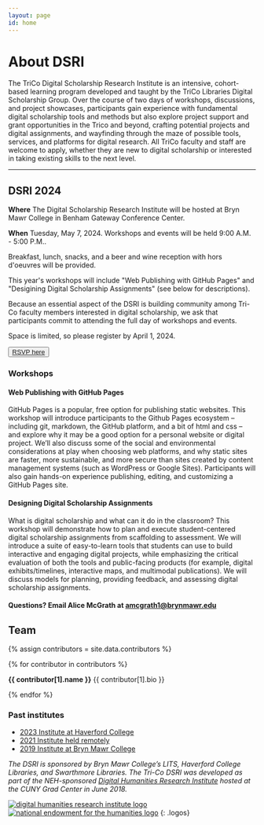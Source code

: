 ```yaml
---
layout: page
id: home
---
```


# About DSRI

The TriCo Digital Scholarship Research Institute is an intensive, cohort-based learning program developed and taught by the TriCo Libraries Digital Scholarship Group. Over the course of two days of workshops, discussions, and project showcases, participants gain experience with fundamental digital scholarship tools and methods but also explore project support and grant opportunities in the Trico and beyond, crafting potential projects and digital assignments, and wayfinding through the maze of possible tools, services, and platforms for digital research. All TriCo faculty and staff are welcome to apply, whether they are new to digital scholarship or interested in taking existing skills to the next level.

---

## DSRI 2024 

**Where** The Digital Scholarship Research Institute will be hosted at Bryn Mawr College in Benham Gateway Conference Center.

**When** Tuesday, May 7, 2024. Workshops and events will be held 9:00 A.M. - 5:00 P.M..  

Breakfast, lunch, snacks, and a beer and wine reception with hors d'oeuvres will be provided.

This year's workshops will include "Web Publishing with GitHub Pages" and "Desigining Digital Scholarship Assignments" (see below for descriptions).

Because an essential aspect of the DSRI is building community among Tri-Co faculty members interested in digital scholarship, we ask that participants commit to attending the full day of workshops and events. 

Space is limited, so please register by April 1, 2024.

<button role="button" class="button-blue" aria-label="open registration form">
    <a href="https://forms.gle/KoeRRJET8tnF4U3R8">RSVP here</a>
</button> 

### Workshops

#### Web Publishing with GitHub Pages

GitHub Pages is a popular, free option for publishing static websites. This workshop will introduce participants to the Github Pages ecosystem – including git, markdown, the GitHub platform, and a bit of html and css – and explore why it may be a good option for a personal website or digital project. We’ll also discuss some of the social and environmental considerations at play when choosing web platforms, and why static sites are faster, more sustainable, and more secure than sites created by content management systems (such as WordPress or Google Sites). Participants will also gain hands-on experience publishing, editing, and customizing a GitHub Pages site.

#### Designing Digital Scholarship Assignments

What is digital scholarship and what can it do in the classroom? This workshop will demonstrate how to plan and execute student-centered digital scholarship assignments from scaffolding to assessment. We will introduce a suite of easy-to-learn tools that students can use to build interactive and engaging digital projects, while emphasizing the critical evaluation of both the tools and public-facing products (for example, digital exhibits/timelines, interactive maps, and multimodal publications). We will discuss models for planning, providing feedback, and assessing digital scholarship assignments.


#### Questions? Email Alice McGrath at amcgrath1@brynmawr.edu


## Team

<div class="contributors-gallery">
{% assign contributors = site.data.contributors %}

{% for contributor in contributors %}

<div class="contributor">
<div class="avatar" style="background-image:url({{ contributor[1].image | prepend: 'images/' }});" alt="{{ contributor[1].name }}"></div>
<div class="bio">
<p>
<strong>{{ contributor[1].name }}</strong>
{{ contributor[1].bio }}
</p>
</div>
<div class="clearfix"></div>
</div>
{% endfor %}
</div>

### Past institutes

- [2023 Institute at Haverford College](2023)
- [2021 Institute held remotely](2021)
- [2019 Institute at Bryn Mawr College](2019)

*The DSRI is sponsored by Bryn Mawr College’s LITS, Haverford College Libraries, and Swarthmore Libraries. The Tri-Co DSRI was developed as part of the NEH-sponsored [Digital Humanities Research Institute](http://dhinstitutes.org/) hosted at the CUNY Grad Center in June 2018.*

[![digital humanities research institute logo](images/DHRI-03.svg)](http://dhinstitutes.org/)
[![national endowment for the humanities logo](images/NEH_stacked_logo-01_full-color.jpg)](https://www.neh.gov/)
{: .logos}
